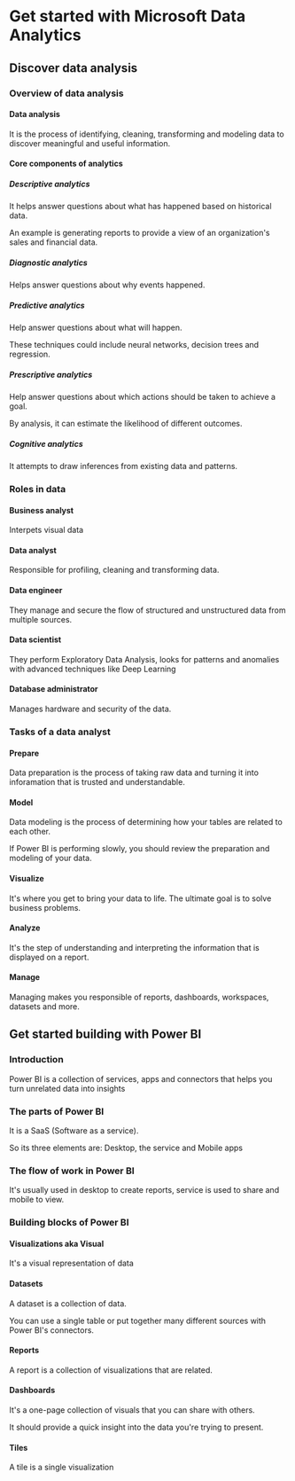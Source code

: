 # Get started with Microsoft Data Analytics

## Discover data analysis

### Overview of data analysis

#### Data analysis 

It is the process of identifying, cleaning, transforming and modeling data to discover meaningful and useful information.

#### Core components of analytics

##### Descriptive analytics

It helps answer questions about what has happened based on historical data.

An example is generating reports to provide a view of an organization's sales and financial data.

##### Diagnostic analytics

Helps answer questions about why events happened.

##### Predictive analytics

Help answer questions about what will happen.

These techniques could include neural networks, decision trees and regression.

##### Prescriptive analytics

Help answer questions about which actions should be taken to achieve a goal.

By analysis, it can estimate the likelihood of different outcomes.

##### Cognitive analytics

It attempts to draw inferences from existing data and patterns.

### Roles in data

#### Business analyst

Interpets visual data

#### Data analyst

Responsible for profiling, cleaning and transforming data.

#### Data engineer

They manage and secure the flow of structured and unstructured data from multiple sources.

#### Data scientist

They perform Exploratory Data Analysis, looks for patterns and anomalies with advanced techniques like Deep Learning

#### Database administrator

Manages hardware and security of the data.

### Tasks of a data analyst

#### Prepare

Data preparation is the process of taking raw data and turning it into inforamation that is trusted and understandable.

#### Model

Data modeling is the process of determining how your tables are related to each other.

If Power BI is performing slowly, you should review the preparation and modeling of your data.

#### Visualize

It's where you get to bring your data to life. The ultimate goal is to solve business problems.

#### Analyze

It's the step of understanding and interpreting the information that is displayed on a report.

#### Manage

Managing makes you responsible of reports, dashboards, workspaces, datasets and more.

## Get started building with Power BI

### Introduction 

Power BI is a collection of services, apps and connectors that helps you turn unrelated data into insights

### The parts of Power BI

It is a SaaS (Software as a service).

So its three elements are: Desktop, the service and Mobile apps

### The flow of work in Power BI

It's usually used in desktop to create reports, service is used to share and mobile to view.

### Building blocks of Power BI

#### Visualizations aka Visual

It's a visual representation of data

#### Datasets

A dataset is a collection of data.

You can use a single table or put together many different sources with Power BI's connectors.

#### Reports

A report is a collection of visualizations that are related.

#### Dashboards

It's a one-page collection of visuals that you can share with others.

It should provide a quick insight into the data you're trying to present.

#### Tiles

A tile is a single visualization



